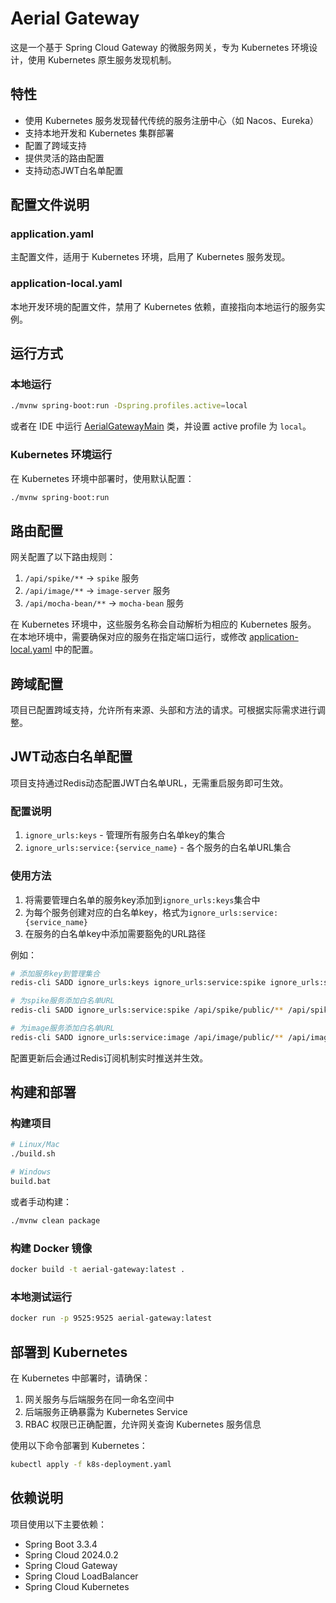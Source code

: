 # Aerial Gateway

这是一个基于 Spring Cloud Gateway 的微服务网关，专为 Kubernetes 环境设计，使用 Kubernetes 原生服务发现机制。

## 特性

- 使用 Kubernetes 服务发现替代传统的服务注册中心（如 Nacos、Eureka）
- 支持本地开发和 Kubernetes 集群部署
- 配置了跨域支持
- 提供灵活的路由配置
- 支持动态JWT白名单配置

## 配置文件说明

### application.yaml
主配置文件，适用于 Kubernetes 环境，启用了 Kubernetes 服务发现。

### application-local.yaml
本地开发环境的配置文件，禁用了 Kubernetes 依赖，直接指向本地运行的服务实例。

## 运行方式

### 本地运行
```bash
./mvnw spring-boot:run -Dspring.profiles.active=local
```

或者在 IDE 中运行 [AerialGatewayMain](file:///d:/DinoStark/Projects/CodeSpaces/CodeRaider/aerial-gateway/src/main/java/stark/coderaider/aerial/AerialGatewayMain.java) 类，并设置 active profile 为 `local`。

### Kubernetes 环境运行
在 Kubernetes 环境中部署时，使用默认配置：
```bash
./mvnw spring-boot:run
```

## 路由配置

网关配置了以下路由规则：

1. `/api/spike/**` -> `spike` 服务
2. `/api/image/**` -> `image-server` 服务
3. `/api/mocha-bean/**` -> `mocha-bean` 服务

在 Kubernetes 环境中，这些服务名称会自动解析为相应的 Kubernetes 服务。
在本地环境中，需要确保对应的服务在指定端口运行，或修改 [application-local.yaml](file:///d:/DinoStark/Projects/CodeSpaces/CodeRaider/aerial-gateway/src/main/resources/application-local.yaml) 中的配置。

## 跨域配置

项目已配置跨域支持，允许所有来源、头部和方法的请求。可根据实际需求进行调整。

## JWT动态白名单配置

项目支持通过Redis动态配置JWT白名单URL，无需重启服务即可生效。

### 配置说明

1. `ignore_urls:keys` - 管理所有服务白名单key的集合
2. `ignore_urls:service:{service_name}` - 各个服务的白名单URL集合

### 使用方法

1. 将需要管理白名单的服务key添加到`ignore_urls:keys`集合中
2. 为每个服务创建对应的白名单key，格式为`ignore_urls:service:{service_name}`
3. 在服务的白名单key中添加需要豁免的URL路径

例如：
```bash
# 添加服务key到管理集合
redis-cli SADD ignore_urls:keys ignore_urls:service:spike ignore_urls:service:image

# 为spike服务添加白名单URL
redis-cli SADD ignore_urls:service:spike /api/spike/public/** /api/spike/health

# 为image服务添加白名单URL
redis-cli SADD ignore_urls:service:image /api/image/public/** /api/image/thumbnail/*
```

配置更新后会通过Redis订阅机制实时推送并生效。

## 构建和部署

### 构建项目
```bash
# Linux/Mac
./build.sh

# Windows
build.bat
```

或者手动构建：
```bash
./mvnw clean package
```

### 构建 Docker 镜像
```bash
docker build -t aerial-gateway:latest .
```

### 本地测试运行
```bash
docker run -p 9525:9525 aerial-gateway:latest
```

## 部署到 Kubernetes

在 Kubernetes 中部署时，请确保：

1. 网关服务与后端服务在同一命名空间中
2. 后端服务正确暴露为 Kubernetes Service
3. RBAC 权限已正确配置，允许网关查询 Kubernetes 服务信息

使用以下命令部署到 Kubernetes：
```bash
kubectl apply -f k8s-deployment.yaml
```

## 依赖说明

项目使用以下主要依赖：

- Spring Boot 3.3.4
- Spring Cloud 2024.0.2
- Spring Cloud Gateway
- Spring Cloud LoadBalancer
- Spring Cloud Kubernetes